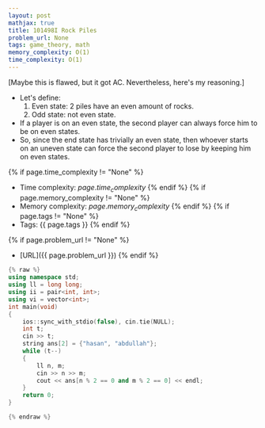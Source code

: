 ```yaml
---
layout: post
mathjax: true
title: 101498I Rock Piles
problem_url: None
tags: game_theory, math 
memory_complexity: O(1) 
time_complexity: O(1) 
---
```


 [Maybe this is flawed, but it got AC. Nevertheless, here's my reasoning.]
 - Let's define:
     1. Even state: 2 piles have an even amount of rocks.
     2. Odd state: not even state.
 - If a player is on an even state, the second player can always force him to
be on even states.
 - So, since the end state has trivially an even state, then whoever
starts on an uneven state can force the second player to lose by keeping him
on even states.



{% if page.time_complexity != "None" %}
- Time complexity: ${{ page.time_complexity }}$
{% endif %}
{% if page.memory_complexity != "None" %}
- Memory complexity: ${{ page.memory_complexity }}$
{% endif %}
{% if page.tags != "None" %}
- Tags: {{ page.tags }}
{% endif %}

{% if page.problem_url != "None" %}
- [URL]({{ page.problem_url }})
{% endif %}

```cpp
{% raw %}
using namespace std;
using ll = long long;
using ii = pair<int, int>;
using vi = vector<int>;
int main(void)
{
    ios::sync_with_stdio(false), cin.tie(NULL);
    int t;
    cin >> t;
    string ans[2] = {"hasan", "abdullah"};
    while (t--)
    {
        ll n, m;
        cin >> n >> m;
        cout << ans[n % 2 == 0 and m % 2 == 0] << endl;
    }
    return 0;
}

{% endraw %}
```